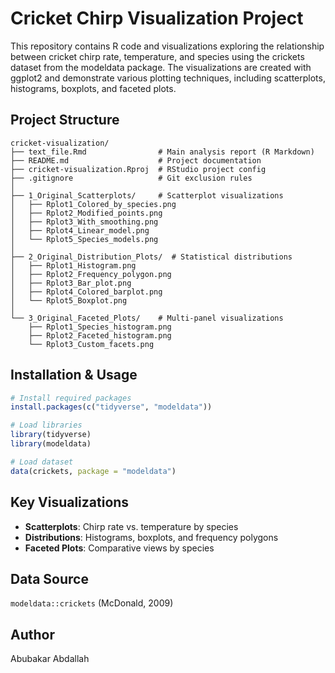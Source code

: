 # Cricket Chirp Visualization Project

This repository contains R code and visualizations exploring the relationship between cricket chirp rate, temperature, and species using the crickets dataset from the modeldata package. The visualizations are created with ggplot2 and demonstrate various plotting techniques, including scatterplots, histograms, boxplots, and faceted plots.

## Project Structure

```
cricket-visualization/
├── text_file.Rmd                # Main analysis report (R Markdown)
├── README.md                    # Project documentation
├── cricket-visualization.Rproj  # RStudio project config
├── .gitignore                   # Git exclusion rules
│
├── 1_Original_Scatterplots/     # Scatterplot visualizations
│   ├── Rplot1_Colored_by_species.png
│   ├── Rplot2_Modified_points.png
│   ├── Rplot3_With_smoothing.png
│   ├── Rplot4_Linear_model.png
│   └── Rplot5_Species_models.png
│
├── 2_Original_Distribution_Plots/  # Statistical distributions
│   ├── Rplot1_Histogram.png
│   ├── Rplot2_Frequency_polygon.png
│   ├── Rplot3_Bar_plot.png
│   ├── Rplot4_Colored_barplot.png
│   └── Rplot5_Boxplot.png
│
└── 3_Original_Faceted_Plots/    # Multi-panel visualizations
    ├── Rplot1_Species_histogram.png
    ├── Rplot2_Faceted_histogram.png
    └── Rplot3_Custom_facets.png
```

## Installation & Usage

```r
# Install required packages
install.packages(c("tidyverse", "modeldata"))

# Load libraries
library(tidyverse)
library(modeldata)

# Load dataset
data(crickets, package = "modeldata")
```

## Key Visualizations
- **Scatterplots**: Chirp rate vs. temperature by species
- **Distributions**: Histograms, boxplots, and frequency polygons
- **Faceted Plots**: Comparative views by species

## Data Source
`modeldata::crickets` (McDonald, 2009)

## Author
Abubakar Abdallah
